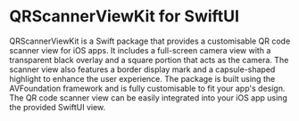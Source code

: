 # QRScannerViewKit for SwiftUI 

QRScannerViewKit is a Swift package that provides a customisable QR code scanner view for iOS apps. 
It includes a full-screen camera view with a transparent black overlay and a square portion that acts as the camera. 
The scanner view also features a border display mark and a capsule-shaped highlight to enhance the user experience. 
The package is built using the AVFoundation framework and is fully customisable to fit your app's design. 
The QR code scanner view can be easily integrated into your iOS app using the provided SwiftUI view.
